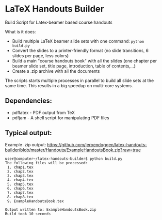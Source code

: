LaTeX Handouts Builder
======================
Build Script for Latex-beamer based course handouts

What is it does:
 * Build multiple LaTeX beamer slide sets with one command: ``python build.py``
 * Convert the slides to a printer-friendly format (no slide transitions, 6 slides per page, less colors)
 * Build a main "course handouts book" with all the slides (one chapter per beamer slide set, title page, introduction, table of contents,...)
 * Create a .zip archive with all the documents
 
The scripts starts multiple processes in parallel to build all slide sets at the same time. This results in a big speedup on multi-core systems.

Dependencies:
-------------
 * pdflatex - PDF output from TeX
 * pdfjam - A shell script for manipulating PDF files

Typical output:
---------------
Example .zip output: https://github.com/jeroendoggen/latex-handouts-builder/blob/master/Handouts/ExampleHandoutsBook.zip?raw=true

    user@computer~/latex-handouts-builder$ python build.py 
    The following files will be processed:
     1. chap1.tex
     2. chap2.tex
     3. chap3.tex
     4. chap4.tex
     5. chap5.tex
     6. chap6.tex
     7. chap7.tex
     8. chap8.tex
     9. ExampleHandoutsBook.tex
    
    Output written to: ExampleHandoutsBook.zip
    Build took 10 seconds
